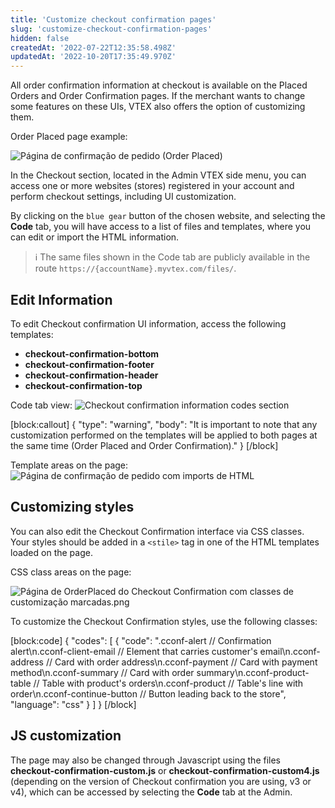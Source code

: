 ```yaml
---
title: 'Customize checkout confirmation pages'
slug: 'customize-checkout-confirmation-pages'
hidden: false
createdAt: '2022-07-22T12:35:58.498Z'
updatedAt: '2022-10-20T17:35:49.970Z'
---
```


All order confirmation information at checkout is available on the Placed Orders and Order Confirmation pages. If the merchant wants to change some features on these UIs, VTEX also offers the option of customizing them.

Order Placed page example:

![Página de confirmação de pedido (Order Placed)](https://cdn.jsdelivr.net/gh/vtexdocs/dev-portal-content@main/images/customize-checkout-confirmation-pages-0.png)

In the Checkout section, located in the Admin VTEX side menu, you can access one or more websites (stores) registered in your account and perform checkout settings, including UI customization.

By clicking on the `blue gear` button of the chosen website, and selecting the **Code** tab, you will have access to a list of files and templates, where you can edit or import the HTML information.

> ℹ️ The same files shown in the Code tab are publicly available in the route `https://{accountName}.myvtex.com/files/`.

## Edit Information

To edit Checkout confirmation UI information, access the following templates:

- **checkout-confirmation-bottom**
- **checkout-confirmation-footer**
- **checkout-confirmation-header**
- **checkout-confirmation-top**

Code tab view:
![Checkout confirmation information codes section](https://cdn.jsdelivr.net/gh/vtexdocs/dev-portal-content@main/images/customize-checkout-confirmation-pages-1.png)

[block:callout]
{
"type": "warning",
"body": "It is important to note that any customization performed on the templates will be applied to both pages at the same time (Order Placed and Order Confirmation)."
}
[/block]

Template areas on the page:
![Página de confirmação de pedido com imports de HTML](https://cdn.jsdelivr.net/gh/vtexdocs/dev-portal-content@main/images/customize-checkout-confirmation-pages-2.png)

## Customizing styles

You can also edit the Checkout Confirmation interface via CSS classes. Your styles should be added in a `<stile>` tag in one of the HTML templates loaded on the page.

CSS class areas on the page:

![Página de OrderPlaced do Checkout Confirmation com classes de customização marcadas.png](https://cdn.jsdelivr.net/gh/vtexdocs/dev-portal-content@main/images/customize-checkout-confirmation-pages-3.png)

To customize the Checkout Confirmation styles, use the following classes:

[block:code]
{
"codes": [
{
"code": ".cconf-alert // Confirmation alert\n.cconf-client-email // Element that carries customer's email\n.cconf-address // Card with order address\n.cconf-payment // Card with payment method\n.cconf-summary // Card with order summary\n.cconf-product-table // Table with product's orders\n.cconf-product // Table's line with order\n.cconf-continue-button // Button leading back to the store",
"language": "css"
}
]
}
[/block]

## JS customization

The page may also be changed through Javascript using the files **checkout-confirmation-custom.js** or **checkout-confirmation-custom4.js** (depending on the version of Checkout confirmation you are using, v3 or v4), which can be accessed by selecting the **Code** tab at the Admin.
